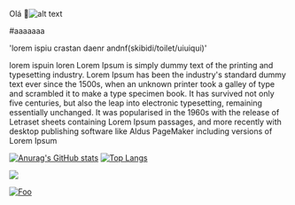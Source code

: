 Olá 👋![alt text](Drillpenguin-1.gif)


#aaaaaaa


'lorem ispiu crastan daenr andnf(skibidi/toilet/uiuiqui)'

lorem ispuin loren Lorem Ipsum is simply dummy text of the printing and typesetting industry. Lorem Ipsum has been the industry's standard dummy text ever since the 1500s, when an unknown printer took a galley of type and scrambled it to make a type specimen book. It has survived not only five centuries, but also the leap into electronic typesetting, remaining essentially unchanged. It was popularised in the 1960s with the release of Letraset sheets containing Lorem Ipsum passages, and more recently with desktop publishing software like Aldus PageMaker including versions of Lorem Ipsum

[![Anurag's GitHub stats](https://github-readme-stats.vercel.app/api?username=shiro171)](https://github.com/shiro171/github-readme-stats) [![Top Langs](https://github-readme-stats.vercel.app/api/top-langs/?username=shiro171&layout=donut-vertical)](https://github.com/shiro171/github-readme-stats)


[<img src="https://github.com/shiro171/shiro171/assets/105444486/dcc76e03-5124-456a-8795-02be6a5367a1 | width=100">](http://google.com.au/)


[![Foo](http://www.google.com.au/images/nav_logo7.png)](http://google.com.au/)

